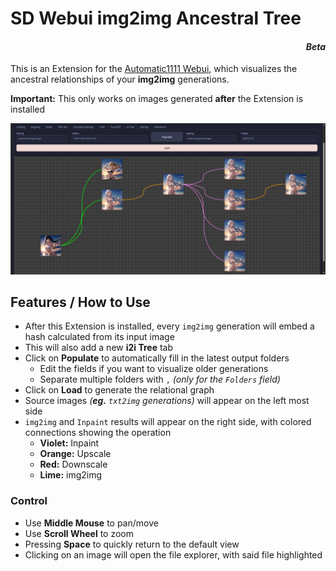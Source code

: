 ﻿# SD Webui img2img Ancestral Tree
<h4 align = "right"><i>Beta</i></h4>

This is an Extension for the [Automatic1111 Webui](https://github.com/AUTOMATIC1111/stable-diffusion-webui), which visualizes the ancestral relationships of your **img2img** generations.

**Important:** This only works on images generated **after** the Extension is installed

<p align="center">
<img src="sample.jpg">
</p>

## Features / How to Use
- After this Extension is installed, every `img2img` generation will embed a hash calculated from its input image
- This will also add a new **i2i Tree** tab
- Click on **Populate** to automatically fill in the latest output folders
    - Edit the fields if you want to visualize older generations
    - Separate multiple folders with `,` *(only for the `Folders` field)*
- Click on **Load** to generate the relational graph
- Source images *(**eg.** `txt2img` generations)* will appear on the left most side
- `img2img` and `Inpaint` results will appear on the right side, with colored connections showing the operation
    - **Violet:** Inpaint
    - **Orange:** Upscale
    - **Red:** Downscale
    - **Lime:** img2img

### Control
- Use **Middle Mouse** to pan/move 
- Use **Scroll Wheel** to zoom
- Pressing **Space** to quickly return to the default view
- Clicking on an image will open the file explorer, with said file highlighted
